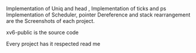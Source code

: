 Implementation of Uniq and head , Implementation of ticks and ps Implementation of Scheduler, pointer Dereference and stack rearrangement are the Screenshots of each project.

xv6-public is the source code

Every project has it respected read me 
